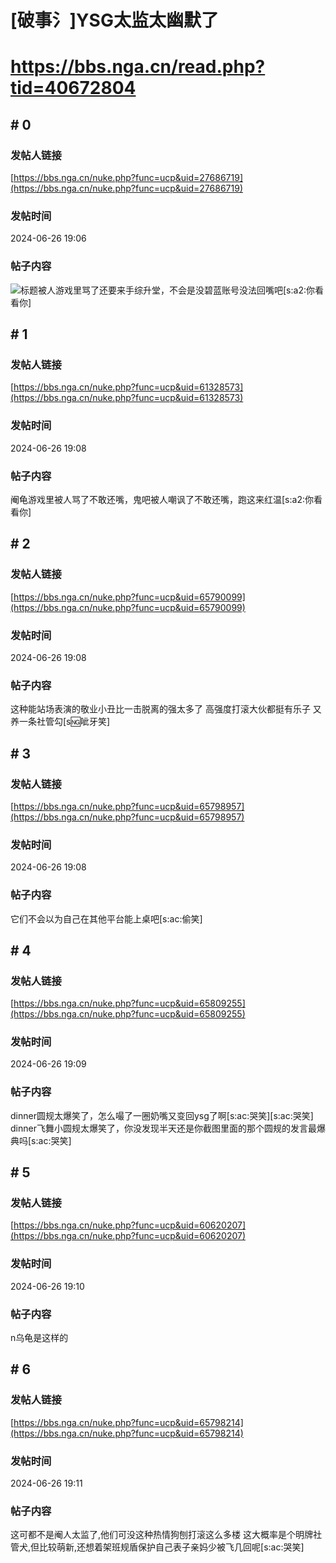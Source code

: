 # [破事氵]YSG太监太幽默了
# https://bbs.nga.cn/read.php?tid=40672804

## \# 0
### 发帖人链接
[https://bbs.nga.cn/nuke.php?func=ucp&uid=27686719](https://bbs.nga.cn/nuke.php?func=ucp&uid=27686719)
### 发帖时间
2024-06-26 19:06
### 帖子内容
![标题](https://img.nga.178.com/attachments/mon_202406/26/bwQ19j-chqlZcT1kSf0-1gu.jpg)被人游戏里骂了还要来手综升堂，不会是没碧蓝账号没法回嘴吧[s:a2:你看看你]
## \# 1
### 发帖人链接
[https://bbs.nga.cn/nuke.php?func=ucp&uid=61328573](https://bbs.nga.cn/nuke.php?func=ucp&uid=61328573)
### 发帖时间
2024-06-26 19:08
### 帖子内容
阉龟游戏里被人骂了不敢还嘴，鬼吧被人嘲讽了不敢还嘴，跑这来红温[s:a2:你看看你]
## \# 2
### 发帖人链接
[https://bbs.nga.cn/nuke.php?func=ucp&uid=65790099](https://bbs.nga.cn/nuke.php?func=ucp&uid=65790099)
### 发帖时间
2024-06-26 19:08
### 帖子内容
这种能站场表演的敬业小丑比一击脱离的强太多了
高强度打滚大伙都挺有乐子
又养一条社管勾[s:ng:呲牙笑]
## \# 3
### 发帖人链接
[https://bbs.nga.cn/nuke.php?func=ucp&uid=65798957](https://bbs.nga.cn/nuke.php?func=ucp&uid=65798957)
### 发帖时间
2024-06-26 19:08
### 帖子内容
它们不会以为自己在其他平台能上桌吧[s:ac:偷笑]
## \# 4
### 发帖人链接
[https://bbs.nga.cn/nuke.php?func=ucp&uid=65809255](https://bbs.nga.cn/nuke.php?func=ucp&uid=65809255)
### 发帖时间
2024-06-26 19:09
### 帖子内容
dinner圆规太爆笑了，怎么嘬了一圈奶嘴又变回ysg了啊[s:ac:哭笑][s:ac:哭笑]
dinner飞舞小圆规太爆笑了，你没发现半天还是你截图里面的那个圆规的发言最爆典吗[s:ac:哭笑]
## \# 5
### 发帖人链接
[https://bbs.nga.cn/nuke.php?func=ucp&uid=60620207](https://bbs.nga.cn/nuke.php?func=ucp&uid=60620207)
### 发帖时间
2024-06-26 19:10
### 帖子内容
n乌龟是这样的
## \# 6
### 发帖人链接
[https://bbs.nga.cn/nuke.php?func=ucp&uid=65798214](https://bbs.nga.cn/nuke.php?func=ucp&uid=65798214)
### 发帖时间
2024-06-26 19:11
### 帖子内容
这可都不是阉人太监了,他们可没这种热情狗刨打滚这么多楼
这大概率是个明牌社管犬,但比较萌新,还想着架班规盾保护自己表子亲妈少被飞几回呢[s:ac:哭笑]
